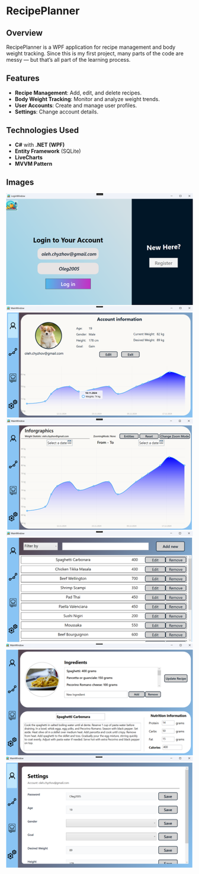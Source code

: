 # RecipePlanner

## Overview
RecipePlanner is a WPF application for recipe management and body weight tracking. Since this is my first project, many parts of the code are messy — but that’s all part of the learning process.

## Features
- **Recipe Management**: Add, edit, and delete recipes.
- **Body Weight Tracking**: Monitor and analyze weight trends.
- **User Accounts**: Create and manage user profiles.
- **Settings**: Change account details.

## Technologies Used
- **C#** with **.NET (WPF)**
- **Entity Framework** (SQLite)
- **LiveCharts**
- **MVVM Pattern**

## Images
![LoginWindow](Assets/LoginWindow.png)
![Account Window](Assets/AccountWindow.png)
![Statistics Window](Assets/StatisticsWindow.png)
![Recipes Window](Assets/RecipesWindow.png)
![Edit Recipe Window](Assets/EditRecipe.png)
![Settings Window](Assets/Settings.png)
